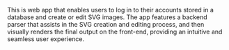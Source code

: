 This is web app that enables users to log in to their accounts stored in a database and create or edit SVG images. The app features a backend parser that assists in the SVG creation and editing process, and then visually renders the final output on the front-end, providing an intuitive and seamless user experience.
